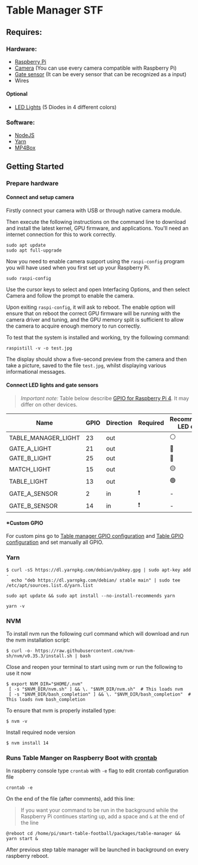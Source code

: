# Table Manager STF

## Requires:

### Hardware:

- [Raspberry Pi](https://www.raspberrypi.org/)
- [Camera](https://www.raspberrypi.org/products/camera-module-v2/?resellerType=home) (You can use every camera compatible with Raspberry Pi)
- [Gate sensor](https://botland.com.pl/pl/czujniki-ruchu/3078-czujnik-przerwania-wiazki-ir-led-5mm.html?gclid=CjwKCAiAkan9BRAqEiwAP9X6UQG3aO2cFnJKK-csWC2BhK16cDcUppkIL2QR9XoCT1pKuaZRmUSOuRoCckIQAvD_BwE) (It can be every sensor that can be recognized as a input)
- Wires

#### Optional

- [LED Lights](https://www.amazon.com/s?k=LED+Light+Emitting+Diodes&ref=nb_sb_noss_2) (5 Diodes in 4 different colors)

### Software:

- [NodeJS](https://nodejs.org/)
- [Yarn](https://yarnpkg.com/)
- [MP4Box](https://www.raspberrypi.org/documentation/usage/camera/raspicam/raspivid.md)

## Getting Started

### Prepare hardware

#### Connect and setup camera

Firstly connect your camera with USB or through native camera module.

Then execute the following instructions on the command line to download and install the latest kernel, GPU firmware, and applications.
You'll need an internet connection for this to work correctly.

```shell script
sudo apt update
sudo apt full-upgrade
```

Now you need to enable camera support using the `raspi-config` program you will have used when you first set up your Raspberry Pi.

```shell script
sudo raspi-config
```

Use the cursor keys to select and open Interfacing Options, and then select Camera and follow the prompt to enable the camera.

Upon exiting `raspi-config`, it will ask to reboot.
The enable option will ensure that on reboot the correct GPU firmware will be running with the camera driver and tuning,
and the GPU memory split is sufficient to allow the camera to acquire enough memory to run correctly.

To test that the system is installed and working, try the following command:

```shell script
raspistill -v -o test.jpg
```

The display should show a five-second preview from the camera and then take a picture, saved to the file `test.jpg`,
whilst displaying various informational messages.

#### Connect LED lights and gate sensors

> _Important note:_ Table below describe [GPIO for Raspberry Pi 4](https://www.raspberrypi.org/documentation/usage/gpio/). It may differ on other devices.

| Name                | GPIO | Direction | Required | Recommended LED color |
| ------------------- | ---- | --------- | -------- | --------------------- |
| TABLE_MANAGER_LIGHT | 23   | out       |          | ⚪                    |
| GATE_A_LIGHT        | 21   | out       |          | 🔴                    |
| GATE_B_LIGHT        | 25   | out       |          | 🔴                    |
| MATCH_LIGHT         | 15   | out       |          | 🟡                    |
| TABLE_LIGHT         | 13   | out       |          | 🟢                    |
| GATE_A_SENSOR       | 2    | in        | ❗️      | -                     |
| GATE_B_SENSOR       | 14   | in        | ❗ ️     | -                     |

#### \*Custom GPIO

For custom pins go to [Table manager GPIO configuration](./src/GPIO.js) and [Table GPIO configuration](../table/src/GPIO.js)
and set manually all GPIO.

### Yarn

```shell script
$ curl -sS https://dl.yarnpkg.com/debian/pubkey.gpg | sudo apt-key add -
  echo "deb https://dl.yarnpkg.com/debian/ stable main" | sudo tee /etc/apt/sources.list.d/yarn.list
```

```shell script
sudo apt update && sudo apt install --no-install-recommends yarn
```

```shell script
yarn -v
```

### NVM

To install nvm run the following curl command which will download and run the nvm installation script:

```shell script
$ curl -o- https://raw.githubusercontent.com/nvm-sh/nvm/v0.35.3/install.sh | bash
```

Close and reopen your terminal to start using nvm or run the following to use it now

```shell script
$ export NVM_DIR="$HOME/.nvm"
 [ -s "$NVM_DIR/nvm.sh" ] && \. "$NVM_DIR/nvm.sh"  # This loads nvm
 [ -s "$NVM_DIR/bash_completion" ] && \. "$NVM_DIR/bash_completion"  # This loads nvm bash_completion
```

To ensure that nvm is properly installed type:

```shell script
$ nvm -v
```

Install required node version

```shell script
$ nvm install 14
```

### Runs Table Manger on Raspberry Boot with [crontab](https://www.raspberrypi.org/documentation/linux/usage/cron.md)

In raspberry console type `crontab` with `-e` flag to edit crontab configuration file

```shell script
crontab -e
```

On the end of the file (after comments), add this line:

> If you want your command to be run in the background while the Raspberry Pi continues starting up,
> add a space and `&` at the end of the line

```
@reboot cd /home/pi/smart-table-football/packages/table-manager && yarn start &
```

After previous step table manager will be launched in background on every raspberry reboot.

